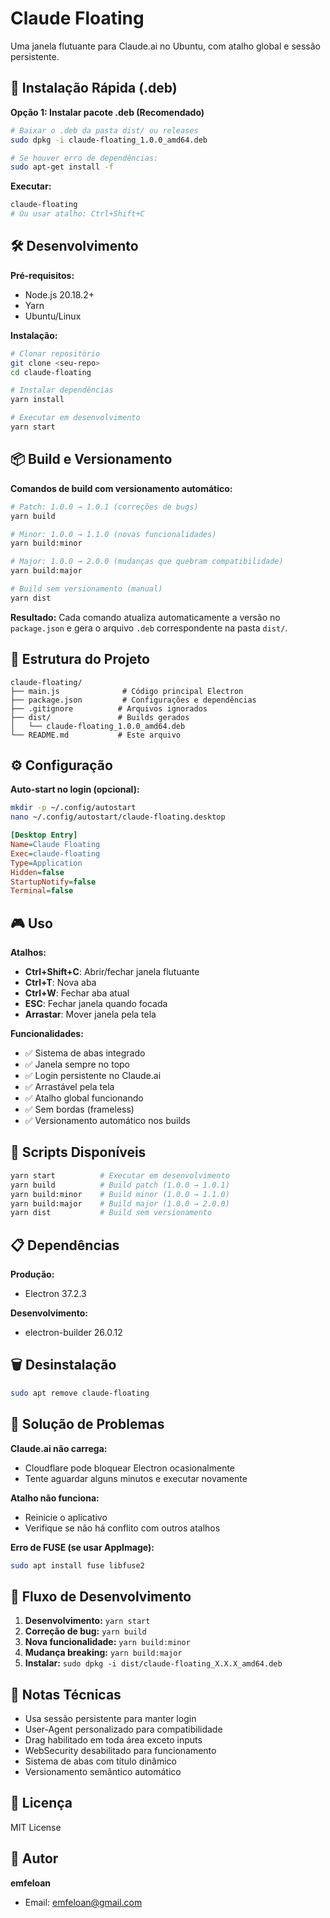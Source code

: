 # Claude Floating

Uma janela flutuante para Claude.ai no Ubuntu, com atalho global e sessão persistente.

## 🚀 Instalação Rápida (.deb)

**Opção 1: Instalar pacote .deb (Recomendado)**

```bash
# Baixar o .deb da pasta dist/ ou releases
sudo dpkg -i claude-floating_1.0.0_amd64.deb

# Se houver erro de dependências:
sudo apt-get install -f
```

**Executar:**
```bash
claude-floating
# Ou usar atalho: Ctrl+Shift+C
```

## 🛠️ Desenvolvimento

**Pré-requisitos:**
- Node.js 20.18.2+ 
- Yarn
- Ubuntu/Linux

**Instalação:**

```bash
# Clonar repositório
git clone <seu-repo>
cd claude-floating

# Instalar dependências
yarn install

# Executar em desenvolvimento
yarn start
```

## 📦 Build e Versionamento

**Comandos de build com versionamento automático:**

```bash
# Patch: 1.0.0 → 1.0.1 (correções de bugs)
yarn build

# Minor: 1.0.0 → 1.1.0 (novas funcionalidades)
yarn build:minor

# Major: 1.0.0 → 2.0.0 (mudanças que quebram compatibilidade)
yarn build:major

# Build sem versionamento (manual)
yarn dist
```

**Resultado:** Cada comando atualiza automaticamente a versão no `package.json` e gera o arquivo `.deb` correspondente na pasta `dist/`.

## 📁 Estrutura do Projeto

```
claude-floating/
├── main.js              # Código principal Electron
├── package.json         # Configurações e dependências
├── .gitignore          # Arquivos ignorados
├── dist/               # Builds gerados
│   └── claude-floating_1.0.0_amd64.deb
└── README.md           # Este arquivo
```

## ⚙️ Configuração

**Auto-start no login (opcional):**

```bash
mkdir -p ~/.config/autostart
nano ~/.config/autostart/claude-floating.desktop
```

```ini
[Desktop Entry]
Name=Claude Floating
Exec=claude-floating
Type=Application
Hidden=false
StartupNotify=false
Terminal=false
```

## 🎮 Uso

**Atalhos:**
- **Ctrl+Shift+C**: Abrir/fechar janela flutuante
- **Ctrl+T**: Nova aba
- **Ctrl+W**: Fechar aba atual
- **ESC**: Fechar janela quando focada
- **Arrastar**: Mover janela pela tela

**Funcionalidades:**
- ✅ Sistema de abas integrado
- ✅ Janela sempre no topo
- ✅ Login persistente no Claude.ai
- ✅ Arrastável pela tela
- ✅ Atalho global funcionando
- ✅ Sem bordas (frameless)
- ✅ Versionamento automático nos builds

## 🔧 Scripts Disponíveis

```bash
yarn start          # Executar em desenvolvimento
yarn build          # Build patch (1.0.0 → 1.0.1)
yarn build:minor    # Build minor (1.0.0 → 1.1.0)  
yarn build:major    # Build major (1.0.0 → 2.0.0)
yarn dist           # Build sem versionamento
```

## 📋 Dependências

**Produção:**
- Electron 37.2.3

**Desenvolvimento:**
- electron-builder 26.0.12

## 🗑️ Desinstalação

```bash
sudo apt remove claude-floating
```

## 🐛 Solução de Problemas

**Claude.ai não carrega:**
- Cloudflare pode bloquear Electron ocasionalmente
- Tente aguardar alguns minutos e executar novamente

**Atalho não funciona:**
- Reinicie o aplicativo
- Verifique se não há conflito com outros atalhos

**Erro de FUSE (se usar AppImage):**
```bash
sudo apt install fuse libfuse2
```

## 🔄 Fluxo de Desenvolvimento

1. **Desenvolvimento:** `yarn start`
2. **Correção de bug:** `yarn build`
3. **Nova funcionalidade:** `yarn build:minor`
4. **Mudança breaking:** `yarn build:major`
5. **Instalar:** `sudo dpkg -i dist/claude-floating_X.X.X_amd64.deb`

## 📝 Notas Técnicas

- Usa sessão persistente para manter login
- User-Agent personalizado para compatibilidade
- Drag habilitado em toda área exceto inputs
- WebSecurity desabilitado para funcionamento
- Sistema de abas com título dinâmico
- Versionamento semântico automático

## 📄 Licença

MIT License

## 👤 Autor

**emfeloan**
- Email: emfeloan@gmail.com